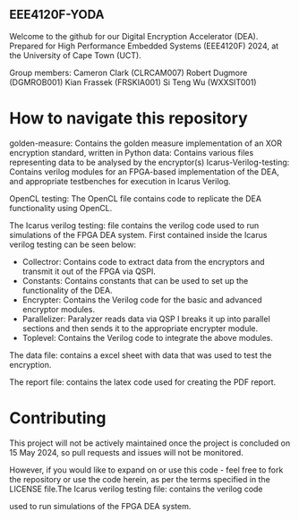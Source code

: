 ## EEE4120F-YODA

Welcome to the github for our Digital Encryption Accelerator (DEA).
Prepared for High Performance Embedded Systems (EEE4120F) 2024, at the University of Cape Town (UCT).

Group members:
Cameron Clark (CLRCAM007)
Robert Dugmore (DGMROB001)
Kian Frassek (FRSKIA001)
Si Teng Wu (WXXSIT001)

# How to navigate this repository

golden-measure: Contains the golden measure implementation of an XOR encryption standard, written in Python
data: Contains various files representing data to be analysed by the encryptor(s)
Icarus-Verilog-testing: Contains verilog modules for an FPGA-based implementation of the DEA, and appropriate testbenches for execution in Icarus Verilog.

OpenCL testing: The OpenCL file contains code to replicate the DEA functionality
using OpenCL.

The Icarus verilog testing: file contains the verilog code used to run simulations of the FPGA DEA system.  First contained inside the Icarus verilog testing can be seen below:

* Collectror: Contains code to extract data from the encryptors and transmit
  it out of the FPGA via QSPI.
* Constants: Contains constants that can be used to set up the
  functionality of the DEA.
* Encrypter: Contains the Verilog code for the basic and advanced encryptor modules.
* Parallelizer: Paralyzer reads data via QSP I breaks it up into 
  parallel sections and then sends it to the appropriate encrypter module.
* Toplevel: Contains the Verilog code to integrate the above modules.


The data file: contains a excel sheet with data that was used
to test the encryption.

The report file: contains the latex code used for creating the PDF report.


# Contributing

This project will not be actively maintained once the project is concluded on 15 May 2024, so pull requests and issues will not be monitored.

However, if you would like to expand on or use this code - feel free to fork the repository or use the code herein, as per the terms specified in the LICENSE file.The Icarus verilog testing file: contains the verilog code

used to run simulations of the FPGA DEA system.
